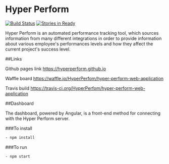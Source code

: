 # Hyper Perform

[![Build Status](https://travis-ci.org/HyperPerfom/hyper-perform-web-application.svg?branch=develop)](https://travis-ci.org/HyperPerfom/hyper-perform-web-application)
[![Stories in Ready](https://badge.waffle.io/HyperPerfom/hyper-perform-web-application.svg?label=ready&title=Ready)](http://waffle.io/HyperPerfom/hyper-perform-web-application)

Hyper Perform is an automated performance tracking tool, which sources information from many different integrations in order to provide information about various employee's performances levels and how they affect the current project's success level.

##Links

Github pages link https://hyperperform.github.io

Waffle board https://waffle.io/HyperPerfom/hyper-perform-web-application

Travis build https://travis-ci.org/HyperPerfom/hyper-perform-web-application


##Dashboard

The dashboard, powered by Angular, is a front-end method for connecting with the Hyper Perform server.

###To install
```bash
- npm install
```

###To run
```bash
- npm start
```
